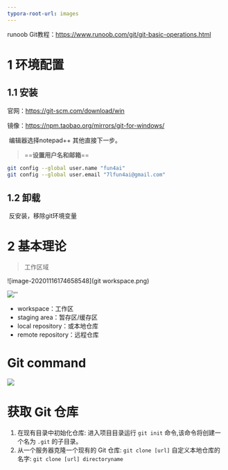 ```yaml
---
typora-root-url: images
---
```


runoob Git教程：https://www.runoob.com/git/git-basic-operations.html

# 1 环境配置

## 1.1 安装

官网：https://git-scm.com/download/win

镜像：https://npm.taobao.org/mirrors/git-for-windows/

​	编辑器选择notepad++ 其他直接下一步。

> ==**设置用户名和邮箱**==

```bash
git config --global user.name "fun4ai"
git config --global user.email "7lfun4ai@gmail.com"
```



## 1.2 卸载

​	反安装，移除git环境变量



# 2 基本理论

> 工作区域

![image-20201116174658548](git workspace.png)

![''](git-command.jpg)

- workspace：工作区
- staging area：暂存区/缓存区
- local repository：或本地仓库
- remote repository：远程仓库

# Git command

<img src="git commands.jpg" />

# 获取 Git 仓库

1. 在现有目录中初始化仓库: 进入项目目录运行 `git init` 命令,该命令将创建一个名为 `.git` 的子目录。
2. 从一个服务器克隆一个现有的 Git 仓库: `git clone [url]` 自定义本地仓库的名字: `git clone [url] directoryname`



















